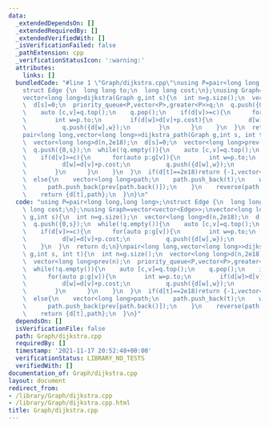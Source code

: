 ```yaml
---
data:
  _extendedDependsOn: []
  _extendedRequiredBy: []
  _extendedVerifiedWith: []
  _isVerificationFailed: false
  _pathExtension: cpp
  _verificationStatusIcon: ':warning:'
  attributes:
    links: []
  bundledCode: "#line 1 \"Graph/dijkstra.cpp\"\nusing P=pair<long long,long long>;\n\
    struct Edge {\n  long long to;\n  long long cost;\n};\nusing Graph=vector<vector<Edge>>;\n\
    vector<long long>dijkstra(Graph g,int s){\n  int n=g.size();\n  vector<long long>d(n,2e18);\n\
    \  d[s]=0;\n  priority_queue<P,vector<P>,greater<P>>q;\n  q.push({0,s});\n  while(!q.empty()){\n\
    \    auto [c,v]=q.top();\n    q.pop();\n    if(d[v]>=c){\n      for(auto p:g[v]){\n\
    \        int w=p.to;\n        if(d[w]>d[v]+p.cost){\n          d[w]=d[v]+p.cost;\n\
    \          q.push({d[w],w});\n        }\n      }\n    }\n  }\n  return d;\n}\n\
    pair<long long,vector<long long>>dijkstra_path(Graph g,int s, int t){\n  int n=g.size();\n\
    \  vector<long long>d(n,2e18);\n  d[s]=0;\n  vector<long long>prev(n);\n  priority_queue<P,vector<P>,greater<P>>q;\n\
    \  q.push({0,s});\n  while(!q.empty()){\n    auto [c,v]=q.top();\n    q.pop();\n\
    \    if(d[v]>=c){\n      for(auto p:g[v]){\n        int w=p.to;\n        if(d[w]>d[v]+p.cost){\n\
    \          d[w]=d[v]+p.cost;\n          q.push({d[w],w});\n          prev[w]=v;\n\
    \        }\n      }\n    }\n  }\n  if(d[t]==2e18)return {-1,vector<long long>()};\n\
    \  else{\n    vector<long long>path;\n    path.push_back(t);\n    while(path.back()!=s){\n\
    \      path.push_back(prev[path.back()]);\n    }\n    reverse(path.begin(),path.end());\n\
    \    return {d[t],path};\n  }\n}\n"
  code: "using P=pair<long long,long long>;\nstruct Edge {\n  long long to;\n  long\
    \ long cost;\n};\nusing Graph=vector<vector<Edge>>;\nvector<long long>dijkstra(Graph\
    \ g,int s){\n  int n=g.size();\n  vector<long long>d(n,2e18);\n  d[s]=0;\n  priority_queue<P,vector<P>,greater<P>>q;\n\
    \  q.push({0,s});\n  while(!q.empty()){\n    auto [c,v]=q.top();\n    q.pop();\n\
    \    if(d[v]>=c){\n      for(auto p:g[v]){\n        int w=p.to;\n        if(d[w]>d[v]+p.cost){\n\
    \          d[w]=d[v]+p.cost;\n          q.push({d[w],w});\n        }\n      }\n\
    \    }\n  }\n  return d;\n}\npair<long long,vector<long long>>dijkstra_path(Graph\
    \ g,int s, int t){\n  int n=g.size();\n  vector<long long>d(n,2e18);\n  d[s]=0;\n\
    \  vector<long long>prev(n);\n  priority_queue<P,vector<P>,greater<P>>q;\n  q.push({0,s});\n\
    \  while(!q.empty()){\n    auto [c,v]=q.top();\n    q.pop();\n    if(d[v]>=c){\n\
    \      for(auto p:g[v]){\n        int w=p.to;\n        if(d[w]>d[v]+p.cost){\n\
    \          d[w]=d[v]+p.cost;\n          q.push({d[w],w});\n          prev[w]=v;\n\
    \        }\n      }\n    }\n  }\n  if(d[t]==2e18)return {-1,vector<long long>()};\n\
    \  else{\n    vector<long long>path;\n    path.push_back(t);\n    while(path.back()!=s){\n\
    \      path.push_back(prev[path.back()]);\n    }\n    reverse(path.begin(),path.end());\n\
    \    return {d[t],path};\n  }\n}"
  dependsOn: []
  isVerificationFile: false
  path: Graph/dijkstra.cpp
  requiredBy: []
  timestamp: '2021-11-17 20:52:48+00:00'
  verificationStatus: LIBRARY_NO_TESTS
  verifiedWith: []
documentation_of: Graph/dijkstra.cpp
layout: document
redirect_from:
- /library/Graph/dijkstra.cpp
- /library/Graph/dijkstra.cpp.html
title: Graph/dijkstra.cpp
---
```

